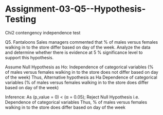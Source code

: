 # Assignment-03-Q5--Hypothesis-Testing
Chi2 contengency independence test

Q5. Fantaloons Sales managers commented that % of males versus females walking in to the store differ based on day of the week. Analyze the data and determine whether there is evidence at 5 % significance level to support this hypothesis.

Assume Null Hypothesis as Ho: Independence of categorical variables (% of males versus females walking in to the store does not differ based on day of the week) Thus, Alternative hypothesis as Ha Dependence of categorical variables (% of males versus females walking in to the store does differ based on day of the week)

Inference: As (p_value = 0) < (α = 0.05); Reject Null Hypothesis i.e. Dependence of categorical variables Thus, % of males versus females walking in to the store does differ based on day of the week
